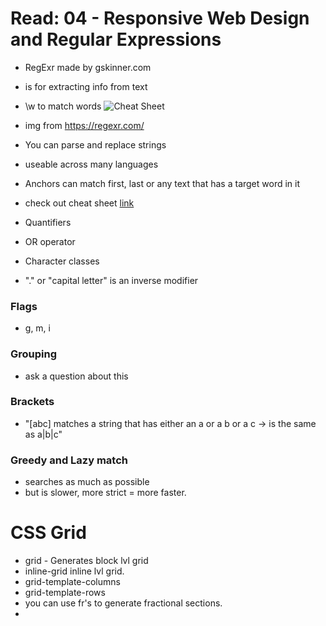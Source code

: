 # Read: 04 - Responsive Web Design and Regular Expressions
- RegExr made by gskinner.com
- is for extracting info from text
- \w to match words
![Cheat Sheet](RGChtSht.PNG "Matrix Image")

- img from https://regexr.com/


- You can parse and replace strings
- useable across many languages
- Anchors can match first, last or any text that has a target word in it
- check out cheat sheet [link](https://medium.com/factory-mind/regex-tutorial-a-simple-cheatsheet-by-examples-649dc1c3f285)
- Quantifiers 
- OR operator
- Character classes
- "." or \"capital letter" is an inverse modifier
### Flags
 - g, m, i
### Grouping
 - ask a question about this
### Brackets
  - "[abc]            matches a string that has either an a or a b or a c -> is the same as a|b|c"
### Greedy and Lazy match
- searches as much as possible
- but is slower, more strict = more faster.



# CSS Grid
- grid - Generates block lvl grid
- inline-grid  inline lvl grid.
- grid-template-columns
- grid-template-rows 
- you can use fr's to generate fractional sections.
- 